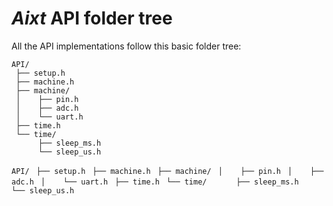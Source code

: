 # **_Aixt_** API folder tree
All the API implementations follow this basic folder tree:

```
API/
 ├── setup.h
 ├── machine.h
 ├── machine/
 │    ├── pin.h
 │    ├── adc.h
 │    └── uart.h
 ├── time.h
 └── time/
      ├── sleep_ms.h
      └── sleep_us.h
```

`API/`
` ├── setup.h`
` ├── machine.h`
` ├── machine/`
` │    ├── pin.h`
` │    ├── adc.h`
` │    └── uart.h`
` ├── time.h`
` └── time/`
`      ├── sleep_ms.h`
`      └── sleep_us.h`
